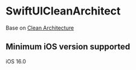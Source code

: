 # SwiftUICleanArchitect

Base on [Clean Architecture](https://github.com/tuan188/MGCleanArchitecture)

## Minimum iOS version supported
iOS 16.0

